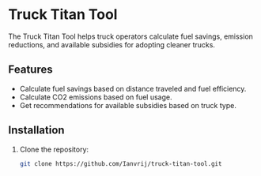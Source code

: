 # Truck Titan Tool

The Truck Titan Tool helps truck operators calculate fuel savings, emission reductions, and available subsidies for adopting cleaner trucks.

## Features

- Calculate fuel savings based on distance traveled and fuel efficiency.
- Calculate CO2 emissions based on fuel usage.
- Get recommendations for available subsidies based on truck type.

## Installation

1. Clone the repository:
   ```bash
   git clone https://github.com/Ianvrij/truck-titan-tool.git
